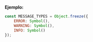 **Ejemplo:**

```js
const MESSAGE_TYPES = Object.freeze({
	ERROR: Symbol(),
	WARNING: Symbol(),
	INFO: Symbol()
});
```